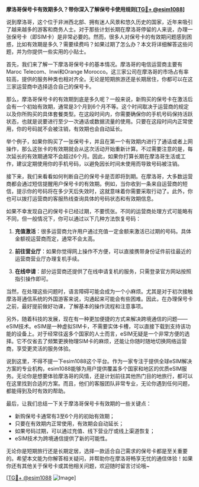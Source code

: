 **摩洛哥保号卡有效期多久？带你深入了解保号卡使用规则[[TG💪+ @esim1088](https://t.me/s/esim1088)]**

说到摩洛哥，这个位于非洲西北部、拥有迷人风景和悠久历史的国家，近年来吸引了越来越多的游客和商务人士。对于那些计划长期在摩洛哥停留的人来说，办理一张保号卡（即SIM卡）是非常必要的。然而，很多人对保号卡的有效期问题感到困惑，比如有效期是多久？需要续费吗？如果过期了怎么办？本文将详细解答这些问题，并为你提供一些实用的小贴士。

首先，我们来了解一下摩洛哥保号卡的基本情况。摩洛哥的电信运营商主要有Maroc Telecom、Inwi和Orange Morocco。这三家公司在摩洛哥的市场占有率较高，提供的服务种类也相对齐全。无论是短期旅游还是长期居住，你都可以在这三家运营商中选择适合自己的保号卡。

那么，摩洛哥保号卡的有效期到底是多久呢？一般来说，新购买的保号卡在激活后会有一个初始有效期，通常是3个月到6个月不等。这个时间取决于运营商的规定以及你所购买的具体套餐类型。在这段时间内，你需要确保你的手机号码保持活跃状态，也就是说要进行至少一次通话或数据流量的使用。只要在这段时间内正常使用，你的号码就不会被注销，有效期也会自动延长。

举个例子，如果你购买了一张保号卡，并且在第一个有效期内进行了通话或者上网操作，那么这张卡的有效期就会从这次活动开始重新计算。不过需要注意的是，每次延长的有效期通常不会超过6个月。因此，如果你打算长期在摩洛哥生活或工作，建议定期使用你的手机号码，以避免因长时间未使用而导致号码被注销。

接下来，我们来看看如何判断自己的保号卡是否即将到期。在摩洛哥，大多数运营商都会通过短信提醒用户保号卡的有效期。例如，当你收到一条来自运营商的短信，提示你的号码将在多少天后失效时，这就意味着你需要采取行动了。此外，你也可以拨打运营商的客服热线查询具体的号码状态和有效期信息。

如果不幸发现自己的保号卡已经过期，不要慌张。不同的运营商处理方式可能略有不同，但一般情况下，你可以通过以下几种方法恢复号码：

1. **充值激活**：很多运营商允许用户通过充值一定金额来激活已过期的号码。具体金额视运营商而定，通常不会太高。
   
2. **前往营业厅**：如果你觉得网上操作不方便，可以直接携带身份证件前往最近的运营商营业厅办理复机手续。

3. **在线申请**：部分运营商还提供了在线申请复机的服务，只需登录官方网站按照指引操作即可。

当然，在处理这些问题时，语言障碍可能会成为一个小麻烦。尤其是对于初次接触摩洛哥通信系统的外国游客来说，沟通起来可能会有些困难。因此，在办理保号卡之前，最好提前做好功课，了解基本的操作流程和注意事项。

另外，随着科技的发展，现在有一种更加便捷的方式来解决跨境通信的问题——eSIM技术。eSIM是一种虚拟SIM卡，不需要实体卡槽，可以直接下载到支持该功能的设备上。对于经常往返多个国家的人士而言，eSIM无疑是一个非常方便的选择。它不仅省去了频繁更换物理SIM卡的麻烦，还能让你随时随地切换网络运营商，享受更灵活的服务体验。

说到这里，不得不提一下esim1088这个平台。作为一家专注于提供全球eSIM解决方案的专业机构，esim1088能够为用户提供覆盖多个国家和地区的优质eSIM服务。无论你是想要体验摩洛哥的风情，还是计划前往其他热门目的地旅行，都可以在这里找到合适的方案。而且，他们的客服团队非常专业，无论你遇到任何问题，都能得到及时有效的帮助。

最后，让我们总结一下关于摩洛哥保号卡有效期的一些关键点：
- 新购保号卡通常有3至6个月的初始有效期；
- 只要在有效期内正常使用，有效期会自动延长；
- 如果号码过期，可以通过充值、线下营业厅或线上渠道恢复；
- eSIM技术为跨境通信提供了新的可能性。

无论你是短期旅行还是长期定居，选择一款适合自己需求的保号卡都是至关重要的。希望本文能为你解答相关疑问，并帮助你在摩洛哥畅享无忧的通信体验！如果你还有其他关于保号卡或其他相关问题，欢迎随时留言讨论哦~

[[TG💪+ @esim1088](https://t.me/s/esim1088) ![Image](https://i.postimg.cc/4NQfJmqS/Snipaste-2025-05-13-00-14-12.png)]